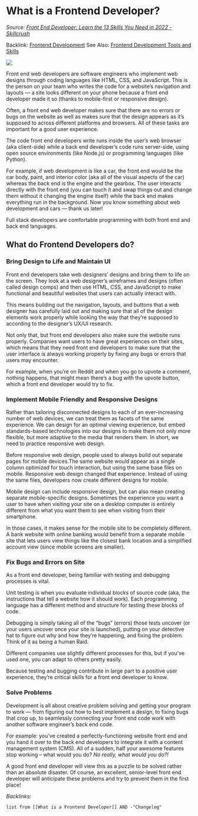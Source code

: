 # What is a Frontend Developer?

*Source: [Front End Developer: Learn the 13 Skills You Need in 2022 - Skillcrush](https://skillcrush.com/blog/skills-to-become-a-front-end-developer/)*

Backlink: [Frontend Development](../2-Areas/MOCs/Frontend%20Development.md)
See Also: [Frontend Development Tools and Skills](Frontend%20Development%20Tools%20and%20Skills.md)

![](https://i.imgur.com/LSUUTzV.png)

Front end web developers are software engineers who implement web designs through coding languages like HTML, CSS, and JavaScript. This is the person on your team who writes the code for a website’s navigation and layouts — a site looks different on your phone because a front end developer made it so (thanks to mobile-first or responsive design).

Often, a front end web developer makes sure that there are no errors or bugs on the website as well as makes sure that the design appears as it’s supposed to across different platforms and browsers. All of these tasks are important for a good user experience.

The code front end developers write runs inside the user’s web browser (aka client-side) while a back end developer’s code runs server-side, using open source environments (like Node.js) or programming languages (like Python).

For example, if web development is like a car, the front end would be the car body, paint, and interior color (aka all of the visual aspects of the car) whereas the back end is the engine and the gearbox. The user interacts directly with the front end (you can touch it and swap things out and change them without it changing the engine itself) while the back end makes everything run in the background. Now you know something about web development and cars — thank us later!

Full stack developers are comfortable programming with both front end and back end languages.

## What do Frontend Developers do?

### Bring Design to Life and Maintain UI

Front end developers take web designers’ designs and bring them to life on the screen. They look at a web designer’s wireframes and designs (often called design comps) and then use HTML, CSS, and JavaScript to make functional and beautiful websites that users can actually interact with.

This means building out the navigation, layouts, and buttons that a web designer has carefully laid out and making sure that all of the design elements work properly while looking the way that they’re supposed to according to the designer’s UX/UI research.

Not only that, but front end developers also make sure the website runs properly. Companies want users to have great experiences on their sites, which means that they need front end developers to make sure that the user interface is always working properly by fixing any bugs or errors that users may encounter.

For example, when you’re on Reddit and when you go to upvote a comment, nothing happens, that might mean there’s a bug with the upvote button, which a front end developer would try to fix.

### Implement Mobile Friendly and Responsive Designs

Rather than tailoring disconnected designs to each of an ever-increasing number of web devices, we can treat them as facets of the same experience. We can design for an optimal viewing experience, but embed standards-based technologies into our designs to make them not only more flexible, but more adaptive to the media that renders them. In short, we need to practice responsive web design.

Before responsive web design, people used to always build out separate pages for mobile devices.The same website would appear as a single column optimized for touch interaction, but using the same base files on mobile. Responsive web design changed that experience. Instead of using the same files, developers now create different designs for mobile.

Mobile design can include responsive design, but can also mean creating separate mobile-specific designs. Sometimes the experience you want a user to have when visiting your site on a desktop computer is entirely different from what you want them to see when visiting from their smartphone.

In those cases, it makes sense for the mobile site to be completely different. A bank website with online banking would benefit from a separate mobile site that lets users view things like the closest bank location and a simplified account view (since mobile screens are smaller).

### Fix Bugs and Errors on Site

As a front end developer, being familiar with testing and debugging processes is vital.

Unit testing is when you evaluate individual blocks of source code (aka, the instructions that tell a website how it should work). Each programming language has a different method and structure for testing these blocks of code.

Debugging is simply taking all of the “bugs” (errors) those tests uncover (or your users uncover once your site is launched), putting on your detective hat to figure out why and how they’re happening, and fixing the problem. Think of it as being a human Raid.

Different companies use slightly different processes for this, but if you’ve used one, you can adapt to others pretty easily.

Because testing and bugging contribute in large part to a positive user experience, they’re critical skills for a front end developer to know.

### Solve Problems

Development is all about creative problem solving and getting your program to work — from figuring out how to best implement a design, to fixing bugs that crop up, to seamlessly connecting your front end code work with another software engineer’s back end code.

For example: you’ve created a perfectly-functioning website front end and you hand it over to the back end developers to integrate it with a content management system (CMS). All of a sudden, half your awesome features stop working – what would you do? *No really, what would you do?!*

A good front end developer will view this as a puzzle to be solved rather than an absolute disaster. Of course, an excellent, senior-level front end developer will anticipate these problems and try to prevent them in the first place!

*Backlinks:*

````dataview
list from [[What is a Frontend Developer]] AND -"Changelog"
````
